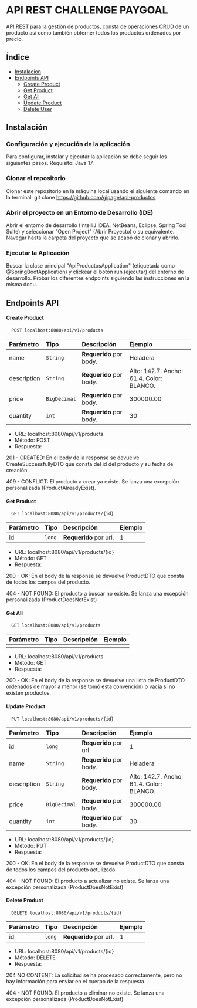 # API REST CHALLENGE PAYGOAL
API REST para la gestión de productos, consta de operaciones CRUD de un producto así como también obterner todos los productos ordenados por precio.
## Índice
- [Instalacion](#Instalación)
- [Endpoints API](#endpoints-api)
	- [Create Product](#create-product)
	- [Get Product](#get-product)
	- [Get All](#get-all)
	- [Update Product](#update-product)
  - [Delete User](#delete-product)
  
## Instalación

### Configuración y ejecución de la aplicación
Para configurar, instalar y ejecutar la aplicación se debe seguir los siguientes pasos. Requisito: Java 17.

### Clonar el repositorio
Clonar este repositorio en la máquina local usando el siguiente comando en la terminal:
git clone https://github.com/gipage/api-productos

### Abrir el proyecto en un Entorno de Desarrollo (IDE)
Abrir el  entorno de desarrollo (IntelliJ IDEA, NetBeans, Eclipse, Spring Tool Suite) y seleccionar "Open Project" (Abrir Proyecto) o su equivalente. Navegar hasta la carpeta del proyecto que se acabó de clonar y abrirlo.

### Ejecutar la Aplicación
Buscar la clase principal "ApiProductosApplication" (etiquetada como @SpringBootApplication) y clickear el botón run (ejecutar) del entorno de desarrollo.
Probar los diferentes endpoints siguiendo las instrucciones en la misma docu.

## Endpoints API

#### Create Product
```http
  POST localhost:8080/api/v1/products
```
| Parámetro | Tipo     | Descripción              | Ejemplo|
| :-------- | :------- | :------------------------- | :------------------------- |
| name| `String` | **Requerido** por body.  |Heladera
| description| `String` | **Requerido** por body.  | Alto: 142.7. Ancho: 61.4. Color: BLANCO.
| price| `BigDecimal` | **Requerido** por body.  | 300000.00
| quantity| `int` | **Requerido** por body.  | 30

- URL: localhost:8080/api/v1/products
- Método: POST
- Respuesta:
  
201 - CREATED: En el body de la response se devuelve CreateSuccessfullyDTO que consta del id del producto y su fecha de creación.
  
409 - CONFLICT: El producto a crear ya existe. Se lanza una excepción personalizada (ProductAlreadyExist).
  
#### Get Product
```http
  GET localhost:8080/api/v1/products/{id}
```
| Parámetro | Tipo     | Descripción              | Ejemplo|
| :-------- | :------- | :------------------------- | :------------------------- |
| id| `long` | **Requerido** por url.  |1


- URL: localhost:8080/api/v1/products/{id}
- Método: GET
- Respuesta:
  
200 - OK: En el body de la response se devuelve ProductDTO que consta de todos los campos del producto.
  
404 - NOT FOUND: El producto a buscar no existe. Se lanza una excepción personalizada (ProductDoesNotExist)

#### Get All
```http
  GET localhost:8080/api/v1/products
```
| Parámetro | Tipo     | Descripción              | Ejemplo|
| :-------- | :------- | :------------------------- | :------------------------- |
| |  |   |


- URL: localhost:8080/api/v1/products
- Método: GET
- Respuesta:
  
200 - OK: En el body de la response se devuelve una lista de ProductDTO ordenados de mayor a menor (se tomó esta convención) o vacía si no existen productos.

#### Update Product
```http
  PUT localhost:8080/api/v1/products/{id}
```
| Parámetro | Tipo     | Descripción              | Ejemplo|
| :-------- | :------- | :------------------------- | :------------------------- |
| id| `long` | **Requerido** por url.  |1
| name| `String` | **Requerido** por body.  |Heladera
| description| `String` | **Requerido** por body.  | Alto: 142.7. Ancho: 61.4. Color: BLANCO.
| price| `BigDecimal` | **Requerido** por body.  | 300000.00
| quantity| `int` | **Requerido** por body.  | 30

- URL: localhost:8080/api/v1/products/{id}
- Método: PUT
- Respuesta:
  
200 - OK: En el body de la response se devuelve ProductDTO que consta de todos los campos del producto actulizado.
  
404 - NOT FOUND: El producto a actualizar no existe. Se lanza una excepción personalizada (ProductDoesNotExist)

#### Delete Product
```http
  DELETE localhost:8080/api/v1/products/{id}
```
| Parámetro | Tipo     | Descripción              | Ejemplo|
| :-------- | :------- | :------------------------- | :------------------------- |
| id| `long` | **Requerido** por url.  |1

- URL: localhost:8080/api/v1/products/{id}
- Método: DELETE
- Respuesta:
  
204 NO CONTENT: La solicitud se ha procesado correctamente, pero no hay información para enviar en el cuerpo de la respuesta.
  
404 - NOT FOUND: El producto a eliminar no existe. Se lanza una excepción personalizada (ProductDoesNotExist)

  
